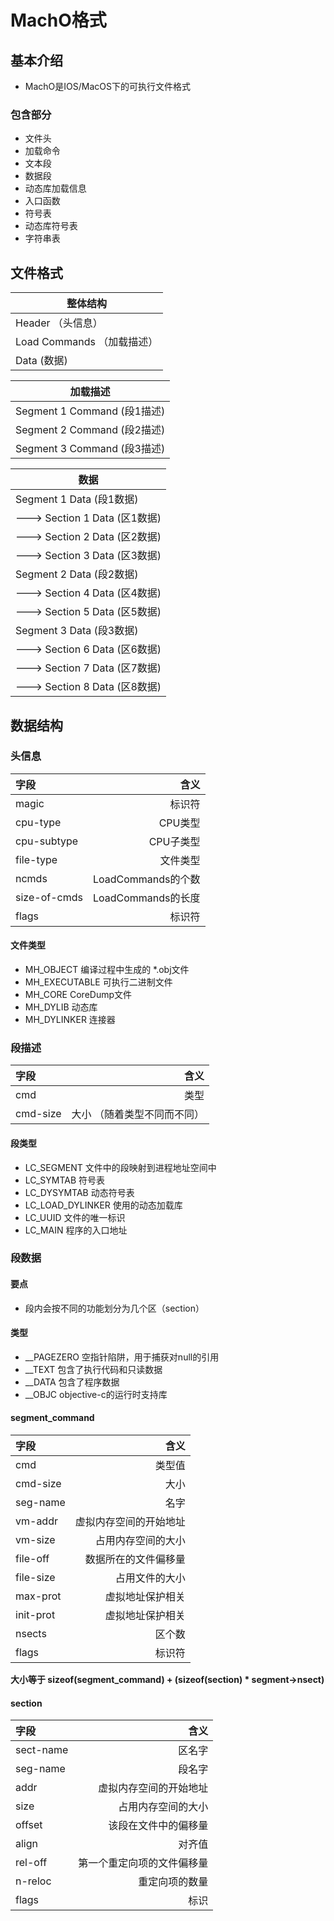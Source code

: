 

# MachO格式



## 基本介绍
* MachO是IOS/MacOS下的可执行文件格式

### 包含部分
* 文件头
* 加载命令
* 文本段
* 数据段
* 动态库加载信息
* 入口函数
* 符号表
* 动态库符号表
* 字符串表


## 文件格式

| 整体结构 |
| -- |
|  Header （头信息）  |
|  Load Commands （加载描述） | 
|  Data (数据)  |

|  加载描述 |
| -- |
| Segment 1 Command (段1描述) |
| Segment 2 Command (段2描述) |
| Segment 3 Command (段3描述) |


| 数据 |
| -- |
| Segment 1 Data (段1数据) |
| --->   Section 1 Data (区1数据) |
| --->   Section 2 Data (区2数据) |
| --->   Section 3 Data (区3数据) |
| Segment 2 Data (段2数据) |
| --->   Section 4 Data (区4数据) |
| --->   Section 5 Data (区5数据) |
| Segment 3 Data (段3数据) |
| --->   Section 6 Data (区6数据) |
| --->   Section 7 Data (区7数据) |
| --->   Section 8 Data (区8数据) |


## 数据结构

### 头信息

| 字段    |    含义| 
| :-------- | --------:|
| magic | 标识符 |
| cpu-type | CPU类型 | 
| cpu-subtype | CPU子类型 |
| file-type | 文件类型|
| ncmds | LoadCommands的个数 |
| size-of-cmds | LoadCommands的长度 | 
| flags | 标识符 | 


#### 文件类型
* MH_OBJECT    编译过程中生成的 *.obj文件
* MH_EXECUTABLE  可执行二进制文件
* MH_CORE   CoreDump文件
* MH_DYLIB  动态库
* MH_DYLINKER  连接器

### 段描述

| 字段    |    含义| 
| :-------- | --------:|
| cmd   |  类型 |
| cmd-size | 大小 （随着类型不同而不同）| 

#### 段类型
* LC_SEGMENT  文件中的段映射到进程地址空间中
* LC_SYMTAB    符号表
* LC_DYSYMTAB  动态符号表
* LC_LOAD_DYLINKER  使用的动态加载库
* LC_UUID   文件的唯一标识
* LC_MAIN   程序的入口地址


### 段数据

#### 要点
* 段内会按不同的功能划分为几个区（section）

#### 类型
* __PAGEZERO 空指针陷阱，用于捕获对null的引用
* __TEXT 包含了执行代码和只读数据
* __DATA  包含了程序数据
* __OBJC  objective-c的运行时支持库

#### segment_command
| 字段    |    含义| 
| :-------- | --------:|
| cmd | 类型值 | 
| cmd-size | 大小 |
| seg-name | 名字 |
| vm-addr | 虚拟内存空间的开始地址 |
| vm-size | 占用内存空间的大小 |
| file-off | 数据所在的文件偏移量 |
| file-size | 占用文件的大小 | 
| max-prot | 虚拟地址保护相关 | 
| init-prot |虚拟地址保护相关 |
| nsects | 区个数 |
| flags | 标识符 | 

**大小等于 sizeof(segment_command) + (sizeof(section) * segment->nsect)**

#### section
| 字段    |    含义| 
| :-------- | --------:|
| sect-name | 区名字 |
| seg-name |  段名字 | 
| addr | 虚拟内存空间的开始地址 |
| size | 占用内存空间的大小 |
| offset | 该段在文件中的偏移量 | 
| align | 对齐值 | 
| rel-off | 第一个重定向项的文件偏移量 | 
| n-reloc | 重定向项的数量 | 
| flags |  标识
